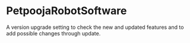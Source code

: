 # PetpoojaRobotSoftware

A version upgrade setting to check the new and updated features and to add possible changes through update.
